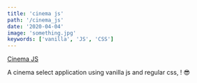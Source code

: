 ```yaml
---
title: 'cinema js'
path: '/cinema_js'
date: '2020-04-04'
image: 'something.jpg'
keywords: ['vanilla', 'JS', 'CSS']
---
```


<a href="https://codepen.io/legionista1994/full/XWbLWzV" target="_blank">
  Cinema JS
</a>

A cinema select application using vanilla js and regular css, ! 😎
